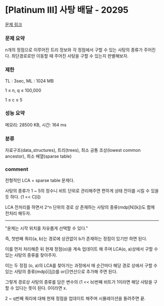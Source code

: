 
# [Platinum III] 사탕 배달 - 20295

[문제 링크](https://www.acmicpc.net/problem/20295)

### 문제 요약

<p> n개의 정점으로 이루어진 트리 정보와 각 정점에서 구할 수 있는 사탕의 종류가 주어진다. 최단경로로만 이동할 때 주어진 사탕을 구할 수 있는지 판별해보자. </p>

### 제한

TL : 3sec, ML : 1024 MB

1 ≤ n, q ≤ 100,000

1 ≤ c ≤ 5

### 성능 요약

메모리: 28500 KB, 시간: 164 ms

### 분류

자료구조(data_structures), 트리(trees), 최소 공통 조상(lowest common ancestor), 희소 배열(sparse table)

### comment

전형적인 LCA + sparse table 문제다.

사탕의 종류가 1 ~ 5의 정수니 비트 단위로 관리해주면 편하게 상태 전이를 시킬 수 있을 듯 하다. (1 << C[i])

LCA 전처리를 하면서 2^n 단위의 경로 상 존재하는 사탕의 종류(mdp[N][k])도 함께 전처리 해두자.

-----------------------------------------------------------------------------------------------------------------------------------------------------------------------

"윤제는 시작 위치를 자유롭게 선택할 수 있다."

즉, 첫번째 쿼리{a, b}는 경로에 상관없이 b가 존재하는 정점이 있기만 하면 된다.

이를 먼저 처리해준 뒤 현재 정점(o)을 계속 업데이트 해 주며 LCA(o, a)상에서 구할 수 있는 사탕의 종류를 찾아주자.

이는 두 정점 (o, a)의 LCA를 찾아가는 과정에서 매 순간마다 해당 경로 상에서 구할 수 있는 사탕의 종류(mdp[i][j])를 or(|)연산으로 추가해 주면 된다.

그렇게 경로상 사탕의 종류를 담은 변수의 (1 << b)번째 비트가 1이라면 해당 사탕을 구할 수 있다는 뜻이 된다. 0이라면 x.

2 ~ q번째 쿼리에 대해 현재 정점을 업데이트 해주며 시뮬레이션을 돌려주면 끝.
